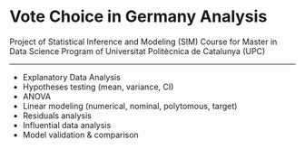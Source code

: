 # Vote Choice in Germany Analysis
Project of Statistical Inference and Modeling (SIM) Course for Master in Data Science Program of Universitat Politècnica de Catalunya (UPC)
***

* Explanatory Data Analysis
* Hypotheses testing (mean, variance, CI)
* ANOVA
* Linear modeling (numerical, nominal, polytomous, target)
* Residuals analysis
* Influential data analysis
* Model validation & comparison

